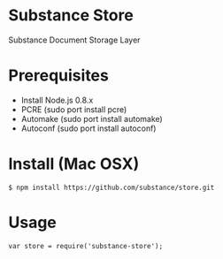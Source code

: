 Substance Store
=====

Substance Document Storage Layer

# Prerequisites

- Install Node.js 0.8.x
- PCRE (sudo port install pcre)
- Automake (sudo port install automake)
- Autoconf (sudo port install autoconf)

# Install (Mac OSX)

    $ npm install https://github.com/substance/store.git
    

# Usage

    var store = require('substance-store');
